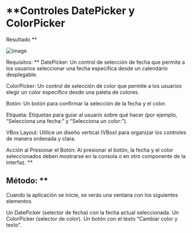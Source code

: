 # **Controles DatePicker y ColorPicker
Resultado **

![image](https://github.com/LisAgui09/Fecha-Color/assets/169218807/be5ec7be-2baf-42c7-a11a-7fb349771be5)



Requisitos: **
DatePicker: Un control de selección de fecha que permite a los usuarios seleccionar una fecha específica desde un calendario desplegable.

ColorPicker: Un control de selección de color que permite a los usuarios elegir un color específico desde una paleta de colores.

Botón: Un botón para confirmar la selección de la fecha y el color.

Etiqueta: Etiquetas para guiar al usuario sobre qué hacer (por ejemplo, “Selecciona una fecha:” y “Selecciona un color:”).

VBox Layout: Utilice un diseño vertical (VBox) para organizar los controles de manera ordenada y clara.

Acción al Presionar el Botón: Al presionar el botón, la fecha y el color seleccionados deben mostrarse en la consola o en otro componente de la interfaz. **
## Método: **
Cuando la aplicación se inicie, se verás una ventana con los siguientes elementos

Un DatePicker (selector de fecha) con la fecha actual seleccionada.
Un ColorPicker (selector de color).
Un botón con el texto “Cambiar color y texto”.
